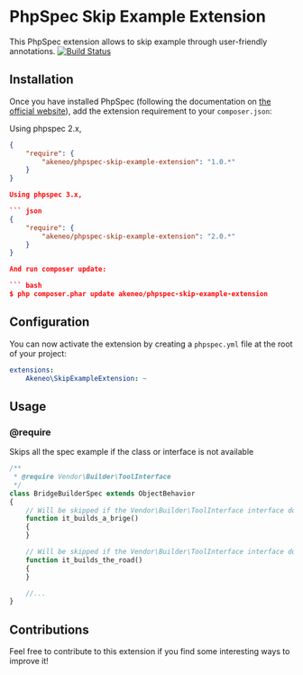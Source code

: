 PhpSpec Skip Example Extension
==============================

This PhpSpec extension allows to skip example through user-friendly annotations.
[![Build Status](https://travis-ci.org/akeneo/PhpSpecSkipExampleExtension.png?branch=master)](https://travis-ci.org/akeneo/PhpSpecSkipExampleExtension)

Installation
------------

Once you have installed PhpSpec (following the documentation on [the official website](http://www.phpspec.net)), add the extension requirement to your `composer.json`:

Using phpspec 2.x,

``` json
{
    "require": {
        "akeneo/phpspec-skip-example-extension": "1.0.*"
    }
}

Using phpspec 3.x,

``` json
{
    "require": {
        "akeneo/phpspec-skip-example-extension": "2.0.*"
    }
}

And run composer update:

``` bash
$ php composer.phar update akeneo/phpspec-skip-example-extension
```

Configuration
-------------

You can now activate the extension by creating a `phpspec.yml` file at the root of your project:

``` yaml
extensions:
    Akeneo\SkipExampleExtension: ~
```

Usage
-----

### @require <class or interface>

Skips all the spec example if the class or interface is not available

``` php
/**
 * @require Vendor\Builder\ToolInterface
 */
class BridgeBuilderSpec extends ObjectBehavior
{
    // Will be skipped if the Vendor\Builder\ToolInterface interface does not exist
    function it_builds_a_brige()
    {
    }

    // Will be skipped if the Vendor\Builder\ToolInterface interface does not exist
    function it_builds_the_road()
    {
    }

    //...
}
```

Contributions
-------------

Feel free to contribute to this extension if you find some interesting ways to improve it!
